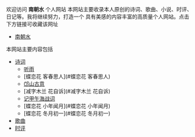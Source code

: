 欢迎访问 **南朝水** 个人网站
本网站主要收录本人原创的诗词、歌曲、小说、时评、日记等。我将继续努力，打造一个
具有美感的内容丰富的高质量个人网站。点击下方链接可收藏该网址

  * [南朝水](www.nanchaoshui.club)
  
本网站主要内容包括
<!--ts-->
   * [诗词](#诗词)
      * [听雨](#听雨)
      * [蝶恋花 客春思人](#蝶恋花 客春思人)
      * [邙山古意](#邙山古意)
      * [减字木兰 花自诉](#减字木兰 花自诉)
      * [记甲午海战词](#记甲午海战词)
      * [蝶恋花 小年闻月](#蝶恋花 小年闻月)
      * [蝶恋花 冬月初一](#蝶恋花 冬月初一)
   * [歌曲](#歌曲)
   * [时评](#时评)
<!--te-->
